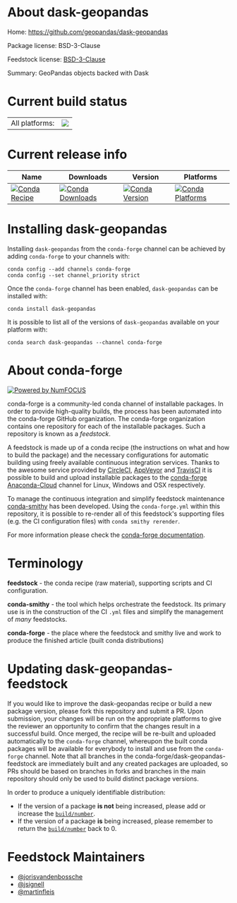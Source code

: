 About dask-geopandas
====================

Home: https://github.com/geopandas/dask-geopandas

Package license: BSD-3-Clause

Feedstock license: [BSD-3-Clause](https://github.com/conda-forge/dask-geopandas-feedstock/blob/master/LICENSE.txt)

Summary: GeoPandas objects backed with Dask

Current build status
====================


<table><tr><td>All platforms:</td>
    <td>
      <a href="https://dev.azure.com/conda-forge/feedstock-builds/_build/latest?definitionId=12308&branchName=master">
        <img src="https://dev.azure.com/conda-forge/feedstock-builds/_apis/build/status/dask-geopandas-feedstock?branchName=master">
      </a>
    </td>
  </tr>
</table>

Current release info
====================

| Name | Downloads | Version | Platforms |
| --- | --- | --- | --- |
| [![Conda Recipe](https://img.shields.io/badge/recipe-dask--geopandas-green.svg)](https://anaconda.org/conda-forge/dask-geopandas) | [![Conda Downloads](https://img.shields.io/conda/dn/conda-forge/dask-geopandas.svg)](https://anaconda.org/conda-forge/dask-geopandas) | [![Conda Version](https://img.shields.io/conda/vn/conda-forge/dask-geopandas.svg)](https://anaconda.org/conda-forge/dask-geopandas) | [![Conda Platforms](https://img.shields.io/conda/pn/conda-forge/dask-geopandas.svg)](https://anaconda.org/conda-forge/dask-geopandas) |

Installing dask-geopandas
=========================

Installing `dask-geopandas` from the `conda-forge` channel can be achieved by adding `conda-forge` to your channels with:

```
conda config --add channels conda-forge
conda config --set channel_priority strict
```

Once the `conda-forge` channel has been enabled, `dask-geopandas` can be installed with:

```
conda install dask-geopandas
```

It is possible to list all of the versions of `dask-geopandas` available on your platform with:

```
conda search dask-geopandas --channel conda-forge
```


About conda-forge
=================

[![Powered by
NumFOCUS](https://img.shields.io/badge/powered%20by-NumFOCUS-orange.svg?style=flat&colorA=E1523D&colorB=007D8A)](https://numfocus.org)

conda-forge is a community-led conda channel of installable packages.
In order to provide high-quality builds, the process has been automated into the
conda-forge GitHub organization. The conda-forge organization contains one repository
for each of the installable packages. Such a repository is known as a *feedstock*.

A feedstock is made up of a conda recipe (the instructions on what and how to build
the package) and the necessary configurations for automatic building using freely
available continuous integration services. Thanks to the awesome service provided by
[CircleCI](https://circleci.com/), [AppVeyor](https://www.appveyor.com/)
and [TravisCI](https://travis-ci.com/) it is possible to build and upload installable
packages to the [conda-forge](https://anaconda.org/conda-forge)
[Anaconda-Cloud](https://anaconda.org/) channel for Linux, Windows and OSX respectively.

To manage the continuous integration and simplify feedstock maintenance
[conda-smithy](https://github.com/conda-forge/conda-smithy) has been developed.
Using the ``conda-forge.yml`` within this repository, it is possible to re-render all of
this feedstock's supporting files (e.g. the CI configuration files) with ``conda smithy rerender``.

For more information please check the [conda-forge documentation](https://conda-forge.org/docs/).

Terminology
===========

**feedstock** - the conda recipe (raw material), supporting scripts and CI configuration.

**conda-smithy** - the tool which helps orchestrate the feedstock.
                   Its primary use is in the construction of the CI ``.yml`` files
                   and simplify the management of *many* feedstocks.

**conda-forge** - the place where the feedstock and smithy live and work to
                  produce the finished article (built conda distributions)


Updating dask-geopandas-feedstock
=================================

If you would like to improve the dask-geopandas recipe or build a new
package version, please fork this repository and submit a PR. Upon submission,
your changes will be run on the appropriate platforms to give the reviewer an
opportunity to confirm that the changes result in a successful build. Once
merged, the recipe will be re-built and uploaded automatically to the
`conda-forge` channel, whereupon the built conda packages will be available for
everybody to install and use from the `conda-forge` channel.
Note that all branches in the conda-forge/dask-geopandas-feedstock are
immediately built and any created packages are uploaded, so PRs should be based
on branches in forks and branches in the main repository should only be used to
build distinct package versions.

In order to produce a uniquely identifiable distribution:
 * If the version of a package **is not** being increased, please add or increase
   the [``build/number``](https://docs.conda.io/projects/conda-build/en/latest/resources/define-metadata.html#build-number-and-string).
 * If the version of a package **is** being increased, please remember to return
   the [``build/number``](https://docs.conda.io/projects/conda-build/en/latest/resources/define-metadata.html#build-number-and-string)
   back to 0.

Feedstock Maintainers
=====================

* [@jorisvandenbossche](https://github.com/jorisvandenbossche/)
* [@jsignell](https://github.com/jsignell/)
* [@martinfleis](https://github.com/martinfleis/)

